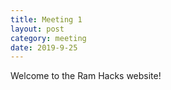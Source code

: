 ```yaml
---
title: Meeting 1
layout: post
category: meeting
date: 2019-9-25
---
```


Welcome to the Ram Hacks website!
